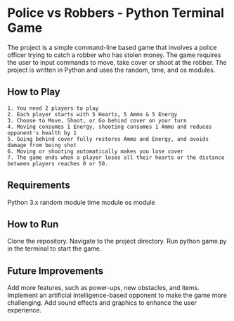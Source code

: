 # Police vs Robbers - Python Terminal Game
The project is a simple command-line based game that involves a police officer trying to catch a robber who has stolen money. The game requires the user to input commands to move, take cover or shoot at the robber. The project is written in Python and uses the random, time, and os modules.

## How to Play
    1. You need 2 players to play
    2. Each player starts with 5 Hearts, 5 Ammo & 5 Energy
    3. Choose to Move, Shoot, or Go behind cover on your turn
    4. Moving consumes 1 Energy, shooting consumes 1 Ammo and reduces opponent's health by 1
    5. Going behind cover fully restores Ammo and Energy, and avoids damage from being shot
    6. Moving or shooting automatically makes you lose cover
    7. The game ends when a player loses all their hearts or the distance between players reaches 0 or 50.

## Requirements
Python 3.x
random module
time module
os module

## How to Run
Clone the repository.
Navigate to the project directory.
Run python game.py in the terminal to start the game.

## Future Improvements
Add more features, such as power-ups, new obstacles, and items.
Implement an artificial intelligence-based opponent to make the game more challenging.
Add sound effects and graphics to enhance the user experience.
